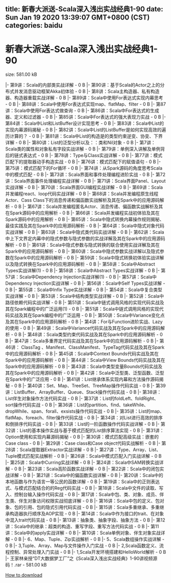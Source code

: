 
title: 新春大派送-Scala深入浅出实战经典1-90
date: Sun Jan 19 2020 13:39:07 GMT+0800 (CST)    
categories: baidu
---

# 新春大派送-Scala深入浅出实战经典1-90
size: 581.00 kB
 
 
|- 第9讲：Scala的内部类实战详解 - 0 B
|- 第90讲：基于Scala的Actor之上的分布式并发消息驱动框架Akka初体验 - 0 B
|- 第8讲：Scala主构造器、私有构造器、构造器重载实战详解 - 0 B
|- 第89讲：Scala中使用For表达式实现内幕思考 - 0 B
|- 第88讲：Scala中使用For表达式实现map、flatMap、filter - 0 B
|- 第87讲：Scala中使用For表达式做查询 - 0 B
|- 第86讲：Scala中For表达式的生成器、定义和过滤器 - 0 B
|- 第85讲：Scala中For表达式的强大表现力实战 - 0 B
|- 第84讲：Scala中List和ListBuffer设计实现思考 - 0 B
|- 第83讲：Scala中List的实现内幕源码揭秘 - 0 B
|- 第82讲：Scala中List的ListBuffer是如何实现高效的遍历计算的？ - 0 B
|- 第81讲：Scala中List的构造是的类型约束逆变、协变、下界详解 - 0 B
|- 第80讲：List的泛型分析以及：：类和Nil对象 - 0 B
|- 第7讲：Scala类的属性和对象私有字段实战详解 - 0 B
|- 第79讲：单例深入讲解及单例背后的链式表达式 - 0 B
|- 第78讲：Type与Class实战详解 - 0 B
|- 第77讲：模式匹配下的提取器动手构造实战 - 0 B
|- 第76讲：模式匹配下的赋值语句 - 0 B
|- 第75讲：模式匹配下的For循环 - 0 B
|- 第74讲：从Spark源码的角度思考Scala中的模式匹配 - 0 B
|- 第73讲：Scala界面和事件处理编程进阶实战 - 0 B
|- 第72讲：Scala界面事件处理编程实战详解 - 0 B
|- 第71讲：Scala界面Panel、Layout实战详解 - 0 B
|- 第70讲：Scala界面GUI编程实战详解 - 0 B
|- 第69讲：Scala并发编程react、loop代码实战详解 - 0 B
|- 第68讲：Scala并发编程原生线程Actor、Cass Class下的消息传递和偏函数实战解析及其在Spark中的应用源码解析 - 0 B
|- 第67讲：Scala并发编程匿名Actor、消息传递、偏函数实战解析及其在Spark源码中的应用解析 - 0 B
|- 第66讲：Scala并发编程实战初体验及其在Spark源码中的应用解析 - 0 B
|- 第65讲：Scala中隐式转换内幕操作规则揭秘、最佳实践及其在Spark中的应用源码解析 - 0 B
|- 第64讲：Scala中隐式对象代码实战详解 - 0 B
|- 第63讲：Scala中隐式类代码实战详解 - 0 B
|- 第62讲：Scala中上下文界定内幕中的隐式参数与隐式参数的实战详解及其在Spark中的应用源码解析 - 0 B
|- 第61讲：Scala中隐式参数与隐式转换的联合使用实战详解及其在Spark中的应用源码解析 - 0 B
|- 第60讲：Scala中隐式参数实战详解以及隐式参数在Spark中的应用源码解析 - 0 B
|- 第59讲：Scala中隐式转换初体验实战详解以及隐式转换在Spark中的应用源码解析 - 0 B
|- 第58讲：Scala中Abstract Types实战详解(1) - 0 B
|- 第58讲：Scala中Abstract Types实战详解 - 0 B
|- 第57讲：Scala中Dependency Injection实战详解(1) - 0 B
|- 第57讲：Scala中Dependency Injection实战详解 - 0 B
|- 第56讲：Scala中Self Types实战详解 - 0 B
|- 第55讲：Scala中Infix Type实战详解 - 0 B
|- 第54讲：Scala中复合类型实战详解 - 0 B
|- 第53讲：Scala中结构类型实战详解 - 0 B
|- 第52讲：Scala中路径依赖代码实战详解 - 0 B
|- 第51讲：Scala中链式调用风格的实现代码实战及其在Spark编程中的广泛运用(1) - 0 B
|- 第51讲：Scala中链式调用风格的实现代码实战及其在Spark编程中的广泛运用 - 0 B
|- 第50讲：Scala中Variance变化点及其在Spark中的应用源码解析 - 0 B
|- 第4讲：For与Function进阶实战、Lazy的使用 - 0 B
|- 第49讲：Scala中Variance代码实战及其在Spark中的应用源码解析 - 0 B
|- 第48讲：Scala类型约束代码实战及其在Spark中的应用源码解析 - 0 B
|- 第47讲：Scala多重界定代码实战及其在Spark中的应用源码解析 - 0 B
|- 第46讲： ClassTag 、Manifest、ClassManifest、TypeTag代码实战及其在Spark中的应用源码解析 - 0 B
|- 第45讲：Scala中Context Bounds代码实战及其在Spark中的应用源码解析 - 0 B
|- 第44讲：Scala中View Bounds代码实战及其在Spark中的应用源码解析 - 0 B
|- 第43讲：Scala中类型变量Bounds代码实战及其在Spark中的应用源码解析 - 0 B
|- 第42讲：Scala中泛型类、泛型函数、泛型在Spark中的广泛应用 - 0 B
|- 第41讲：List继承体系实现内幕和方法操作源码揭秘 - 0 B
|- 第40讲：Set、Map、TreeSet、TreeMap操作代码实战 - 0 B
|- 第39讲：ListBuffer、ArrayBuffer、Queue、Stack操作代码实战 - 0 B
|- 第38讲：List伴生对象操作方法代码实战 - 0 B
|- 第37讲：List的foldLeft、foldRight、sort操作代码实战 - 0 B
|- 第36讲：List的partition、find、takeWhile、dropWhile、span、forall、exsists操作代码实战 - 0 B
|- 第35讲：List的map、flatMap、foreach、filter操作代码实战 - 0 B
|- 第34讲：对List进行高效的排序和倒排序代码实战 - 0 B
|- 第33讲：List的一阶函数操作代码实战详解 - 0 B
|- 第32讲：List的基本操作实战与基于模式匹配的List排序算法实现 - 0 B
|- 第31讲：Option使用和实现内幕源码揭秘 - 0 B
|- 第30讲：模式匹配高级实战：嵌套的Case class - 0 B
|- 第29讲：Case class和Case object代码实战解析 - 0 B
|- 第28讲：Scala提取器Extractor实战详解 - 0 B
|- 第27讲：Type、Array、List、Tuple模式匹配实战解析 - 0 B
|- 第26讲：Scala中模式匹配入门实战详解 - 0 B
|- 第25讲：Scala中Curring实战详解 - 0 B
|- 第24讲：Scala中SAM转换实战详解 - 0 B
|- 第23讲：Scala高阶函数实战详解 - 0 B
|- 第22讲：Scala中的闭包实战详解 - 0 B
|- 第21讲：Scala中的偏函数实战详解 - 0 B
|- 第20讲：Scala中的本地函数与作为语言一等公民的函数详解 - 0 B
|- 第19讲：Scala中的正则表达式、与模式匹配结合的的Reg代码实战 - 0 B
|- 第18讲：Scala中文件的读取、写入、控制台输入操作代码实战 - 0 B
|- 第17讲：Scala中包、类、对象、成员、伴生类、伴生对象访问权限实战彻底详解 - 0 B
|- 第16讲：Scala中包的定义、包对象、包的引用、包的隐式引用代码实战 - 0 B
|- 第15讲：Scala多重继承、多重继承构造器执行顺序及AOP实现 - 0 B
|- 第14讲：Scala中作为接口的trait、在对象中混入trait代码实战 - 0 B
|- 第13讲：抽象类、抽象字段、抽象方法 - 0 B
|- 第12讲：Scala中的继承：超类的构造、重写字段、重写方法代码实战 - 0 B
|- 第11讲：Scala中的apply实战详解 - 0 B
|- 第10讲：Scala单例对象、伴生对象实战详解 - 0 B
|- 6、Map、Tuple、Zip实战解析 - 0 B
|- 5、Scala数组操作实战详解 - 0 B
|- 3,Tuple、Array、Map与文件操作入门实战 - 0 B
|- 2,Scala函数定义、流程控制、异常处理入门实战 - 0 B
|- 1,Scala开发环境搭建和HelloWorld解析 - 0 B
|- 王家林亲授“DT大数据梦工厂”之《Scala深入浅出实战经典》1-90讲视频源码！.rar - 581.00 kB

[How to download](https://bpcam.bemobtrk.com/go/2ceec3aa-1ca2-46d6-b9ff-aaa5c184517c?jno=4784)
